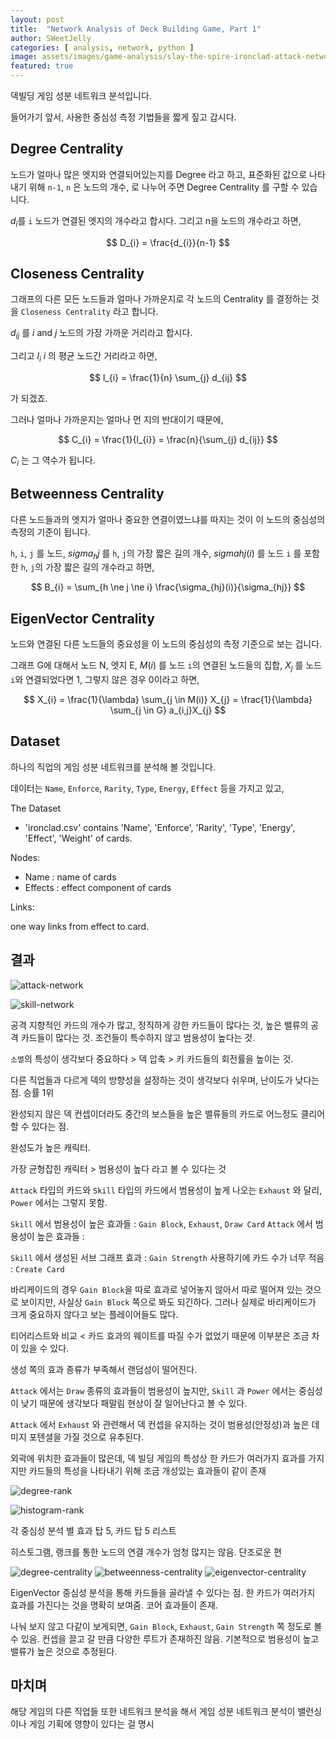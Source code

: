 ```yaml
---
layout: post
title:  "Network Analysis of Deck Building Game, Part 1"
author: SWeetJelly
categories: [ analysis, network, python ]
image: assets/images/game-analysis/slay-the-spire-ironclad-attack-network.png
featured: true
---
```


덱빌딩 게임 성분 네트워크 분석입니다.

들어가기 앞서, 사용한 중심성 측정 기법들을 짧게 짚고 갑시다.

## Degree Centrality

노드가 얼마나 많은 엣지와 연결되어있는지를 Degree 라고 하고, 표준화된 값으로 나타내기 위해 `n-1`, `n` 은 노드의 개수, 로 나누어 주면 Degree Centrality 를 구할 수 있습니다.

$d_{i}$를 `i` 노드가 연결된 엣지의 개수라고 합시다. 그리고 n을 노드의 개수라고 하면,

$$
D_{i} = \frac{d_{i}}{n-1}
$$

## Closeness Centrality

그래프의 다른 모든 노드들과 얼마나 가까운지로 각 노드의 Centrality 를 결정하는 것을 `Closeness Centrality` 라고 합니다.

$d_{ij}$ 를 *i* and *j* 노드의 가장 가까운 거리라고 합시다.

그리고 $l_{i}$ *i* 의 평균 노드간 거리라고 하면,

$$
l_{i} = \frac{1}{n} \sum_{j} d_{ij}
$$

가 되겠죠.

그러나 얼마나 가까운지는 얼마나 먼 지의 반대이기 때문에,

$$
C_{i} = \frac{1}{l_{i}} = \frac{n}{\sum_{j} d_{ij}}
$$

$C_{i}$ 는 그 역수가 됩니다.

## Betweenness Centrality

다른 노드들과의 엣지가 얼마나 중요한 연결이였느냐를 따지는 것이 이 노드의 중심성의 측정의 기준이 됩니다.

`h`, `i`, `j` 를 노드, $sigma_{h}{j}$ 를 `h`, `j`의 가장 짧은 길의 개수, $sigma{h}{j}(i)$ 를 노드 `i` 를 포함한 `h`, `j`의 가장 짧은 길의 개수라고 하면,

$$
B_{i} = \sum_{h \ne j \ne i} \frac{\sigma_{hj}(i)}{\sigma_{hj}}
$$

## EigenVector Centrality

노드와 연결된 다른 노드들의 중요성을 이 노드의 중심성의 측정 기준으로 보는 겁니다.

그래프 G에 대해서 노드 N, 엣지 E,
$M(i)$ 를 노드 `i`의 연결된 노드들의 집합, $X_{j}$ 를 노드`i`와 연결되었다면 1, 그렇지 않은 경우 0이라고 하면,

$$
X_{i} = \frac{1}{\lambda} \sum_{j \in M(i)} X_{j} = \frac{1}{\lambda} \sum_{j \in G} a_{i,j}X_{j}
$$

## Dataset

하나의 직업의 게임 성분 네트워크를 분석해 볼 것입니다.

데이터는 `Name`, `Enforce`, `Rarity`, `Type`, `Energy`, `Effect` 등을 가지고 있고,

The Dataset

- 'ironclad.csv' contains 'Name', 'Enforce', 'Rarity', 'Type', 'Energy', 'Effect', 'Weight' of cards.

Nodes:

- Name : name of cards
- Effects : effect component of cards

Links:

one way links from effect to card.

## 결과

![attack-network](/assets/images/game-analysis/slay-the-spire-ironclad-attack-network.png)

![skill-network](/assets/images/game-analysis/slaythespire-ironclad-skill-network.png)

공격 지향적인 카드의 개수가 많고, 정직하게 강한 카드들이 많다는 것, 높은 밸류의 공격 카드들이 많다는 것. 조건들이 특수하지 않고 범용성이 높다는 것.

`소멸`의 특성이 생각보다 중요하다 > 덱 압축 > 키 카드들의 회전률을 높이는 것.

다른 직업들과 다르게 덱의 방향성을 설정하는 것이 생각보다 쉬우며, 난이도가 낮다는 점. 승률 1위

완성되지 않은 덱 컨셉이더라도 중간의 보스들을 높은 밸류들의 카드로 어느정도 클리어 할 수 있다는 점.

완성도가 높은 캐릭터.

가장 균형잡힌 캐릭터 > 범용성이 높다 라고 볼 수 있다는 것

`Attack` 타입의 카드와 `Skill` 타입의 카드에서 범용성이 높게 나오는 `Exhaust` 와 달리, `Power` 에서는 그렇지 못함.

`Skill` 에서 범용성이 높은 효과들 : `Gain Block`, `Exhaust`, `Draw Card`
`Attack` 에서 범용성이 높은 효과들 : 

`Skill` 에서 생성된 서브 그래프 효과 : `Gain Strength`
사용하기에 카드 수가 너무 적음 : `Create Card`

바리케이드의 경우 `Gain Block`을 따로 효과로 넣어놓지 않아서 따로 떨어져 있는 것으로 보이지만, 사실상 `Gain Block` 쪽으로 봐도 되긴하다. 그러나 실제로 바리케이드가 크게 중요하지 않다고 보는 플레이어들도 많다.

티어리스트와 비교 < 카드 효과의 웨이트를 따질 수가 없었기 때문에 이부분은 조금 차이 있을 수 있다.

생성 쪽의 효과 종류가 부족해서 랜덤성이 떨어진다.

`Attack` 에서는 `Draw` 종류의 효과들이 범용성이 높지만, `Skill` 과 `Power` 에서는 중심성이 낮기 때문에 생각보다 패말림 현상이 잘 일어난다고 볼 수 있다.

`Attack` 에서 `Exhaust` 와 관련해서 덱 컨셉을 유지하는 것이 범용성(안정성)과 높은 데미지 포텐셜을 가질 것으로 유추된다.

외곽에 위치한 효과들이 많은데, 덱 빌딩 게임의 특성상 한 카드가 여러가지 효과를 가지지만 카드들의 특성을 나타내기 위해 조금 개성있는 효과들이 같이 존재

![degree-rank](/assets/images/game-analysis/slaythespire-ironclad-degree-rank.png)

![histogram-rank](/assets/images/game-analysis/slaythespire-ironclad-degree-histogram.png)

각 중심성 분석 별 효과 탑 5, 카드 탑 5 리스트

히스토그램, 랭크를 통한 노드의 연결 개수가 엄청 많지는 않음. 단조로운 편

![degree-centrality](/assets/images/game-analysis/slaythespire-ironclad-network-degree-centrality.png)
![betweenness-centrality](/assets/images/game-analysis/slaythespire-ironclad-network-betweenness-centrality.png)
![eigenvector-centrality](/assets/images/game-analysis/slaythespire-ironclad-network-eigenvector-centrality.png)

EigenVector 중심성 분석을 통해 카드들을 골라낼 수 있다는 점. 한 카드가 여러가지 효과를 가진다는 것을 명확히 보여줌. 코어 효과들이 존재.

나눠 보지 않고 다같이 보게되면, `Gain Block`, `Exhaust`, `Gain Strength` 쪽 정도로 볼 수 있음.
컨셉을 끌고 갈 만큼 다양한 루트가 존재하진 않음. 기본적으로 범용성이 높고 밸류가 높은 것으로 추정된다.

## 마치며

해당 게임의 다른 직업들 또한 네트워크 분석을 해서 게임 성분 네트워크 분석이 밸런싱이나 게임 기획에 영향이 있다는 걸 명시
